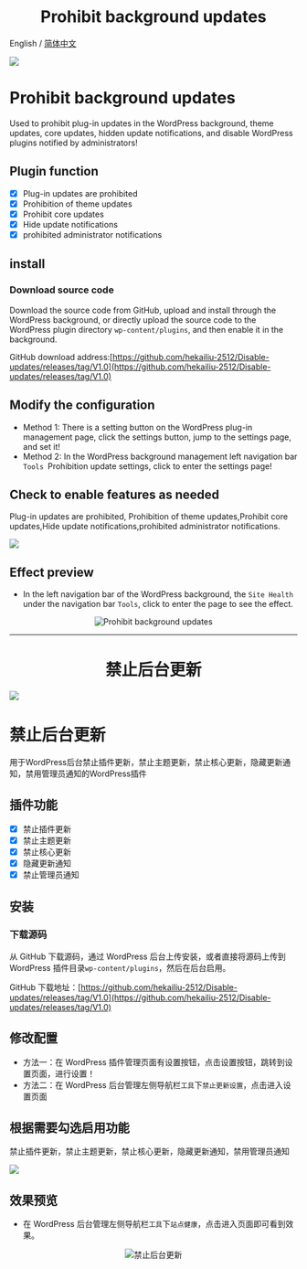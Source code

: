 <h1 align="center">Prohibit background updates</h1>

English / [简体中文](./README_CN.md)

![](https://cdn.jsdelivr.net/gh/hekailiu-2512/Disable-updates/Disable-updates-2.png)

# Prohibit background updates

Used to prohibit plug-in updates in the WordPress background, theme updates, core updates, hidden update notifications, and disable WordPress plugins notified by administrators!

## Plugin function

* [x] Plug-in updates are prohibited
* [x] Prohibition of theme updates
* [x] Prohibit core updates 
* [x] Hide update notifications
* [x] prohibited administrator notifications 

## install

### Download source code 
  
 Download the source code from GitHub, upload and install through the WordPress background, or directly upload the source code to the WordPress plugin directory `wp-content/plugins`, and then enable it in the background. 

GitHub download address:[https://github.com/hekailiu-2512/Disable-updates/releases/tag/V1.0](https://github.com/hekailiu-2512/Disable-updates/releases/tag/V1.0)

## Modify the configuration
    
* Method 1: There is a setting button on the WordPress plug-in management page, click the settings button, jump to the settings page, and set it!
* Method 2: In the WordPress background management left navigation bar `Tools `Prohibition update settings, click to enter the settings page!

## Check to enable features as needed

Plug-in updates are prohibited, Prohibition of theme updates,Prohibit core updates,Hide update notifications,prohibited administrator notifications.

![](https://cdn.jsdelivr.net/gh/hekailiu-2512/Disable-updates/Disable-updates-1.jpg)

## Effect preview

* In the left navigation bar of the WordPress background, the `Site Health` under the navigation bar `Tools`, click to enter the page to see the effect.

<p align="center">
    <img src="https://cdn.jsdelivr.net/gh/hekailiu-2512/Disable-updates/Disable-updates-2.png" alt="Prohibit background updates" />
</p>

---

<h1 align="center">禁止后台更新</h1>
<p align="center">

![](https://cdn.jsdelivr.net/gh/hekailiu-2512/Disable-updates/Disable-updates-2.png)

# 禁止后台更新

用于WordPress后台禁止插件更新，禁止主题更新，禁止核心更新，隐藏更新通知，禁用管理员通知的WordPress插件

## 插件功能

* [x] 禁止插件更新 
* [x] 禁止主题更新
* [x] 禁止核心更新 
* [x] 隐藏更新通知
* [x] 禁止管理员通知 

## 安装

### 下载源码 
  
 从 GitHub 下载源码，通过 WordPress 后台上传安装，或者直接将源码上传到 WordPress 插件目录`wp-content/plugins`，然后在后台启用。

GitHub 下载地址：[https://github.com/hekailiu-2512/Disable-updates/releases/tag/V1.0](https://github.com/hekailiu-2512/Disable-updates/releases/tag/V1.0) 

## 修改配置
    
* 方法一：在 WordPress 插件管理页面有设置按钮，点击设置按钮，跳转到设置页面，进行设置！
* 方法二：在 WordPress 后台管理左侧导航栏`工具`下`禁止更新设置`，点击进入设置页面

## 根据需要勾选启用功能

禁止插件更新，禁止主题更新，禁止核心更新，隐藏更新通知，禁用管理员通知

![](https://cdn.jsdelivr.net/gh/hekailiu-2512/Disable-updates/Disable-updates-1.jpg)

## 效果预览

* 在 WordPress 后台管理左侧导航栏`工具`下`站点健康`，点击进入页面即可看到效果。

<p align="center">
    <img src="https://cdn.jsdelivr.net/gh/hekailiu-2512/Disable-updates/Disable-updates-2.png" alt="禁止后台更新" />
</p>